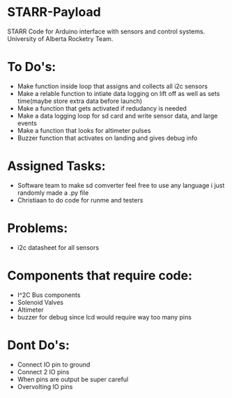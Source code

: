 # STARR-Payload
STARR Code for Arduino interface with sensors and control systems. University of Alberta Rocketry Team.

# To Do's:

 - Make function inside loop that assigns and collects all i2c sensors
 - Make a relable function to intiate data logging on lift off as well as sets time(maybe store extra data before launch)
 - Make a function that gets activated if redudancy is needed 
 - Make a data logging loop for sd card and write sensor data, and large events
 - Make a function that looks for altimeter pulses 
 - Buzzer function that activates on landing and gives debug info 

# Assigned Tasks:

- Software team to make sd comverter feel free to use any language i just randomly made a .py file
- Christiaan to do code for runme and testers 


# Problems:

- i2c datasheet for all sensors 


# Components that require code:

- I^2C Bus components
- Solenoid Valves
- Altimeter 
- buzzer for debug since lcd would require way too many pins


# Dont Do's:

- Connect IO pin to ground
- Connect 2 IO pins
- When pins are output be super careful 
- Overvolting IO pins
